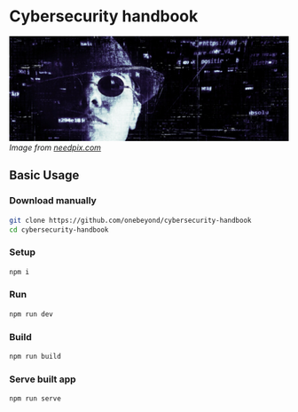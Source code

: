 # Cybersecurity handbook

![Cover image](public/cover.jpg)
_Image from [needpix.com](https://www.needpix.com/photo/download/963169/hacker-cyber-crime-banner-header-internet-computer-security-cyber-technology)_

## Basic Usage

### Download manually

```sh
git clone https://github.com/onebeyond/cybersecurity-handbook
cd cybersecurity-handbook
```

### Setup

```sh
npm i
```

### Run

```sh
npm run dev
```

### Build

```sh
npm run build
```

### Serve built app

```sh
npm run serve
```